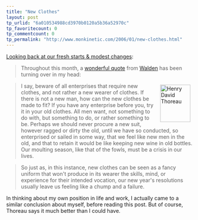 ```yaml
---
title: "New Clothes"
layout: post
tp_urlid: "6a010534988cd3970b0120a5b36a52970c"
tp_favoritecount: 0
tp_commentcount: 0
tp_permalink: "http://www.monkinetic.com/2006/01/new-clothes.html"
---
```

<a href="http://www.43folders.com/2006/01/30/fresh-modest-wrapup/">Looking back at our fresh starts &amp; modest changes</a>:
<blockquote>Throughout this month, a <a href="http://en.wikiquote.org/wiki/Henry_David_Thoreau#Chapter_1_:_Economy">wonderful quote</a> from <a href="http://en.wikisource.org/wiki/Walden">Walden</a> has been turning over in my head:</blockquote>

<blockquote><a href="http://www.flickr.com/photos/merlin/93203690/" title="Thoreau"><img  align="right" alt="Henry David Thoreau" border="0" height="100" hspace="10" src="http://static.flickr.com/19/93203690_449e44bf39_t.jpg" vspace="5" width="81" /></a>I say, beware of all enterprises that require new clothes, and not rather a new wearer of clothes. If there is not a new man, how can the new clothes be made to fit? If you have any enterprise before you, try it in your old clothes. All men want, not something to do with, but something to do, or rather something to be. Perhaps we should never procure a new suit, however ragged or dirty the old, until we have so conducted, so enterprised or sailed in some way, that we feel like new men in the old, and that to retain it would be like keeping new wine in old bottles. Our moulting season, like that of the fowls, must be a crisis in our lives.</blockquote>

<blockquote>So just as, in this instance, new clothes can be seen as a fancy uniform that won't produce in its wearer the skills, mind, or experience for their intended vocation, our new year's resolutions usually leave us feeling like a chump and a failure.</blockquote>

In thinking about my own position in life and work, I actually came to a similar conclusion about myself, before reading this post. But of course, Thoreau says it much better than I could have.
